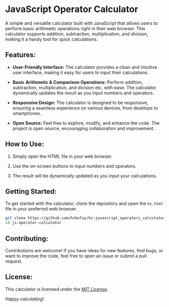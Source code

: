 # JavaScript Operator Calculator

A simple and versatile calculator built with JavaScript that allows users to perform basic arithmetic operations right in their web browser. This calculator supports addition, subtraction, multiplication, and division, making it a handy tool for quick calculations.

## Features:

- **User-Friendly Interface:** The calculator provides a clean and intuitive user interface, making it easy for users to input their calculations.

- **Basic Arithmetic & Comparison Operations:** Perform addition, subtraction, multiplication, and division etc. with ease. The calculator dynamically updates the result as you input numbers and operators.

- **Responsive Design:** The calculator is designed to be responsive, ensuring a seamless experience on various devices, from desktops to smartphones.

- **Open Source:** Feel free to explore, modify, and enhance the code. The project is open source, encouraging collaboration and improvement.

## How to Use:

1. Simply open the HTML file in your web browser.

2. Use the on-screen buttons to input numbers and operators.

3. The result will be dynamically updated as you input your calculations.

## Getting Started:

To get started with the calculator, clone the repository and open the `hz.html` file in your preferred web browser.

```bash
git clone https://github.com/hzhefaz/hz-javascript_operators_calculator.git
cd js-operator-calculator
```

## Contributing:

Contributions are welcome! If you have ideas for new features, find bugs, or want to improve the code, feel free to open an issue or submit a pull request.

## License:

This calculator is licensed under the [MIT License](LICENSE).

Happy calculating!
